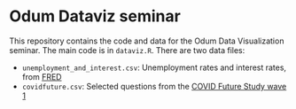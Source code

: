 # Odum Dataviz seminar

This repository contains the code and data for the Odum Data Visualization seminar. The main
code is in `dataviz.R`. There are two data files:

- `unemployment_and_interest.csv`: Unemployment rates and interest rates, from [FRED](https://fred.stlouisfed.org/)
- `covidfuture.csv`: Selected questions from the [COVID Future Study wave 1](https://dataverse.asu.edu/dataset.xhtml?persistentId=doi:10.48349/ASU/TM7DGM)